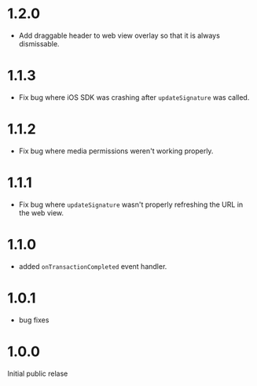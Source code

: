 # 1.2.0

- Add draggable header to web view overlay so that it is always dismissable.

# 1.1.3

- Fix bug where iOS SDK was crashing after `updateSignature` was called.

# 1.1.2

- Fix bug where media permissions weren't working properly.

# 1.1.1

- Fix bug where `updateSignature` wasn't properly refreshing the URL in the web view.

# 1.1.0

- added `onTransactionCompleted` event handler.

# 1.0.1

- bug fixes

# 1.0.0

Initial public relase
